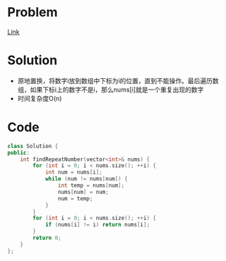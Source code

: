 # Problem
[Link](https://leetcode-cn.com/problems/shu-zu-zhong-zhong-fu-de-shu-zi-lcof/)

# Solution

* 原地置换，将数字i放到数组中下标为i的位置，直到不能操作。最后遍历数组，如果下标i上的数字不是i，那么nums[i]就是一个重复出现的数字
* 时间复杂度O(n)

# Code
```cpp
class Solution {
public:
    int findRepeatNumber(vector<int>& nums) {
        for (int i = 0; i < nums.size(); ++i) {
            int num = nums[i];
            while (num != nums[num]) {
                int temp = nums[num];
                nums[num] = num;
                num = temp;
            }
        }
        for (int i = 0; i < nums.size(); ++i) {
            if (nums[i] != i) return nums[i];
        }
        return 0;
    }
};
```